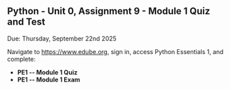 ## Python - Unit 0, Assignment 9 - Module 1 Quiz and Test
Due: Thursday, September 22nd 2025

Navigate to https://www.edube.org, sign in, access Python Essentials 1, and complete:
* **PE1 -- Module 1 Quiz**  
* **PE1 -- Module 1 Exam** 
